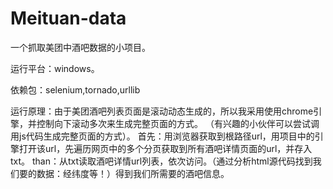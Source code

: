 # Meituan-data
一个抓取美团中酒吧数据的小项目。

运行平台：windows。

依赖包：selenium,tornado,urllib

运行原理：由于美团酒吧列表页面是滚动动态生成的，所以我采用使用chrome引擎，并控制向下滚动多次来生成完整页面的方式。
        （有兴趣的小伙伴可以尝试调用js代码生成完整页面的方式）。
        首先：用浏览器获取到根路径url，用项目中的引擎打开该url，先遍历网页中的多个分页获取到所有酒吧详情页面的url，并存入txt。
        than：从txt读取酒吧详情url列表，依次访问。（通过分析html源代码找到我们要的数据：经纬度等！）得到我们所需要的酒吧信息。
      
